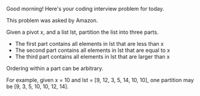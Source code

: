 Good morning! Here's your coding interview problem for today.This problem was asked by Amazon.Given a pivot x, and a list lst, partition the list into three parts. * The first part contains all elements in lst that are less than x * The second part contains all elements in lst that are equal to x * The third part contains all elements in lst that are larger than xOrdering within a part can be arbitrary.For example, given x = 10 and lst = [9, 12, 3, 5, 14, 10, 10], one partition maybe [9, 3, 5, 10, 10, 12, 14].